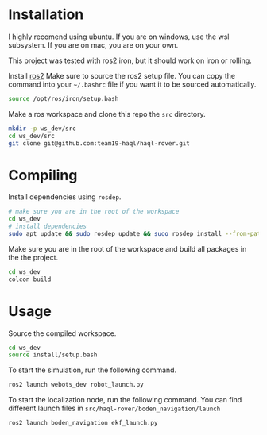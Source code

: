 # Installation
I highly recomend using ubuntu. If you are on windows, use the wsl subsystem.
If you are on mac, you are on your own.

This project was tested with ros2 iron, but it should work on iron or rolling.

Install [ros2](https://docs.ros.org/en/iron/Installation/Alternatives/Ubuntu-Install-Binary.html)
Make sure to source the ros2 setup file. You can copy the command into your `~/.bashrc` file if you want it to be sourced automatically.
```bash
source /opt/ros/iron/setup.bash
```


Make a ros workspace and clone this repo the `src` directory.
```bash
mkdir -p ws_dev/src
cd ws_dev/src
git clone git@github.com:team19-haql/haql-rover.git
```


# Compiling
Install dependencies using `rosdep`.
```bash
# make sure you are in the root of the workspace
cd ws_dev
# install dependencies
sudo apt update && sudo rosdep update && sudo rosdep install --from-paths src --ignore-src -y
```


Make sure you are in the root of the workspace and build all packages in the the project.
```bash
cd ws_dev
colcon build
```
# Usage
Source the compiled workspace.
```bash
cd ws_dev
source install/setup.bash
```


To start the simulation, run the following command.
```bash
ros2 launch webots_dev robot_launch.py 
```

To start the localization node, run the following command. You can find different launch files in `src/haql-rover/boden_navigation/launch`
```bash
ros2 launch boden_navigation ekf_launch.py 
```